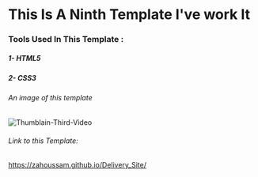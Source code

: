 # This Is A Ninth Template I've work It

### Tools Used In This Template :
##### 1- HTML5
##### 2- CSS3

###### An image of this template
![Thumblain-Third-Video](https://github.com/ZaHoussam/Eid-Al-Adha-Landing-Page/assets/89077423/6be9ab51-7bc7-4ca8-92c5-a0051fb424d1)

###### Link to this Template:
https://zahoussam.github.io/Delivery_Site/
